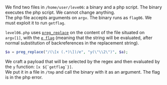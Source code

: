 We find two files in `/home/user/leve06`: a binary and a php script.  The binary executes the php script. We cannot change anything.  
The php file accepts arguments on `argv`. The binary runs as `flag06`. We must exploit it to run `getflag`.  

`level06.php` uses [`preg_replace`](https://www.php.net/manual/en/function.preg-replace.php) on the content of the file situated on `argv[1]`, with the [`e flag`](https://www.php.net/manual/en/reference.pcre.pattern.modifiers.php) (meaning that the string will be evaluated, after normal substitution of backreferences in the replacement string). 
```PHP
$a = preg_replace("/(\[x (.*)\])/e", "y(\"\\2\")", $a);
```

We craft a payload that will be selected by the regex and then evaluated by the `y` function: ``[x ${`getflag`}]``.  
We put it in a file in `/tmp` and call the binary with it as an argument. The flag is in the php error.
